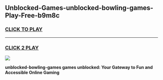 
## Unblocked-Games-unblocked-bowling-games-Play-Free-b9m8c
<h3>
<a href="https://premium76.site?title=unblocked-bowling-games&ref=10A">CLICK TO PLAY</a></h3>
<hr>

<h3>
<a href="https://premium76.site?title=unblocked-bowling-games&ref=10A">CLICK 2 PLAY</a>
  
</h3>

<a href="https://premium76.site?title=unblocked-bowling-games&ref=10A"><img src="https://clearcache.store/games.png"></a>


**unblocked-bowling-games games unblocked: Your Gateway to Fun and Accessible Online Gaming**
